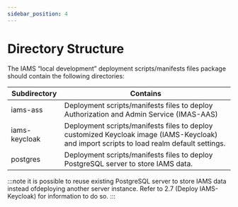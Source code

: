 ```yaml
---
sidebar_position: 4
---
```

# Directory Structure

The IAMS “local development” deployment scripts/manifests files package should contain the following directories:

| Subdirectory  | Contains                                                                                                                                  |
| ------------- | ----------------------------------------------------------------------------------------------------------------------------------------- |
| iams-ass      | Deployment scripts/manifests files to deploy Authorization and Admin Service (IMAS-AAS)                                                   |
| iams-keycloak | Deployment scripts/manifests files to deploy customized Keycloak image (IAMS-Keycloak) and import scripts to load realm default settings. |
| postgres      | Deployment scripts/manifests files to deploy PostgreSQL server to store IAMS data.                                                        |

:::note
it is possible to reuse existing PostgreSQL server to store IAMS data instead ofdeploying another server instance. Refer to 2.7 (Deploy IAMS-Keycloak) for information to do so.
:::